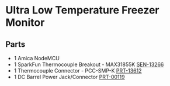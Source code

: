 # Ultra Low Temperature Freezer Monitor
## Parts
* 1 Amica NodeMCU
* 1 SparkFun Thermocouple Breakout - MAX31855K [SEN-13266](https://www.sparkfun.com/products/13266
)
* 1 Thermocouple Connector - PCC-SMP-K [PRT-13612](https://www.sparkfun.com/products/13612)
* 1 DC Barrel Power Jack/Connector [PRT-00119](https://www.sparkfun.com/products/119)

